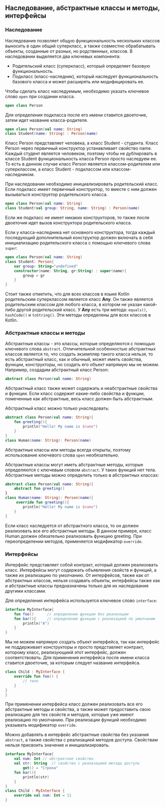 ## Наследование, абстрактные классы и методы, интерфейсы

### Наследование
Наследование позволяет общую функциональность нескольких классов выносить в один общий суперкласс, а также совместно обрабатывать объекты, созданные от разных, но родственных, классов. 
В наследовании выделяется два ключевых компонента: 
- Родительский класс (суперкласс), который определяет базовую функциональность.
- Подкласс (класс-наследник), который наследует функциональность базового класса и может расширять или модифицировать ее. 

Чтобы сделать класс наследуемым, необходимо указать ключевое слово `open` при создании класса.
```kotlin
open class Person 
```
Для определения подкласса после его имени ставится двоеточие, затем идет название класса-родителя. 
```kotlin
open class Person(val name: String)
class Student(name: String) : Person(name)
```
Класс Person представляет человека, а класс Student - студента. Класс Person через первичный конструктор устанавливает свойство name. Каждый студент является человеком, поэтому чтобы не дублировать в классе Student функциональность класса Person просто наследуем ее.
То есть в данном случае класс Person является классом-родителем или суперклассом, а класс Student - подклассом или классом-наследником.

При наследовании необходимо инициализировать родительский класс. Если подкласс имеет первичный конструктор, то вместе с ним должен вызываться конструктор родительского класса.
```kotlin
open class Person(val name: String)
class Student(val group: String, name: String) : Person(name)
```
Если же подкласс не имеет никаких конструкторов, то также после двоеточия идет вызов конструктора родительского класса.

Если у класса-наследника нет основного конструктора, тогда каждый последующий дополнительный конструктор должен включать в себя инициализацию родительского класса с помощью ключевого слова `super`:
```kotlin
open class Person(val name: String)
class Student: Person{
    var group: String="undefined"
    constructor(name: String, gr:String) : super(name){
        group = gr
    }
}
```

Стоит также отметить, что для всех классов в языке Kotlin родительским суперклассом является класс **Any**. Он также является родительским классом для любого класса, в котором не указан какой-либо другой родительский класс.
У **Any** есть три метода: `equals()`, `hashCode()` и `toString()`. Эти методы определены для всех классов в Kotlin.

### Абстрактные классы и методы
Абстрактные классы - это классы, которые определяются  с помощью ключевого слова `abstract`. 
Отличительной особенностью абстрактных классов является то, что создать экземпляр такого класса нельзя, то есть абстрактный класс, как и обычный, может иметь свойства, функции, конструкторы, но создать его объект напрямую мы не можем. 
Например, создадим абстрактный класс Person:
```kotlin
abstract class Person(val name: String)
```
Абстрактный класс также может содержать и неабстрактные свойства и функции. Если класс содержит какие-либо свойства и функции, помеченные как абстрактные, весь класс должен быть абстрактным.

Абстрактный класс можно только унаследовать:
```kotlin
abstract class Person(val name: String){
    fun greeting(){
        println("Hello! My name is $name")
    }
}
class Human(name: String): Person(name)
```
Абстрактные классы или методы всегда открыты, поэтому использование ключевого слова `open` необязательно.

Абстрактные классы могут иметь абстрактные методы, которые определяются с ключевым словом `abstract`. У таких функций нет тела. Абстрактные методы можно определить только в абстрактных классах:
```kotlin
abstract class Person(val name: String){
    abstract fun greeting()
}
class Human(name: String): Person(name){
     override fun greeting(){
        println("Hello! My name is $name")
    }
}
```
Если класс наследуется от абстрактного класса, то он должен реализовать все его абстрактные методы. В данном примере, класс Human должен обязательно реализовать функцию greeting. При переопределении методов, применяется модификатор `override`.

### Интерфейсы
Интерфейс представляет собой контракт, который должен реализовать класс. Интерфейсы могут содержать объявления свойств и функций, а также их реализацию по умолчанию.
От интерфейсов, также как от абстрактных классов, нельзя создавать объекты, интерфейсы также как и абстрактные классы предназначены только для их наследования другими классами.

Для определения интерфейса используется ключевое слово `interface`:
```kotlin
interface MyInterface{
    fun foo()      // определение функции без реализации
    fun bar(){     // определение функции с реализацией по умолчанию
        println("A")
    }
}
```
Мы не можем напрямую создать объект интерфейса, так как интерфейс не поддерживает конструкторы и просто представляет контракт, которому класс, реализующиий этот интерфейс, должен соответствовать.
Для применения интерфейса после имени класса ставится двоеточие, за которым следует название интерфейса. 
```kotlin
class Child : MyInterface {
    override fun foo() {
        // тело
    }
}
}
```
При применении интерфейса класс должен реализовать все его абстрактные методы и свойства, а также может предоставить свою реализацию для тех свойств и методов, которые уже имеют реализацию по умолчанию.
При реализации функций необходимо указывать модификатор `override`.

Можно добавлять в интерфейс абстрактные свойства без указания `abstract`, а также свойства с реализацией методов доступа. Свойствам нельзя присвоить значение и инициализировать.
```kotlin
interface MyInterface{
    val num: Int // абстрактное свойство
    val str: String  // свойство с реализацией метода доступа
        get() = "Строка"
    fun bar(){     
        println(str)
    }
}
class Child : MyInterface {
    override val num: Int = 11
}
```
